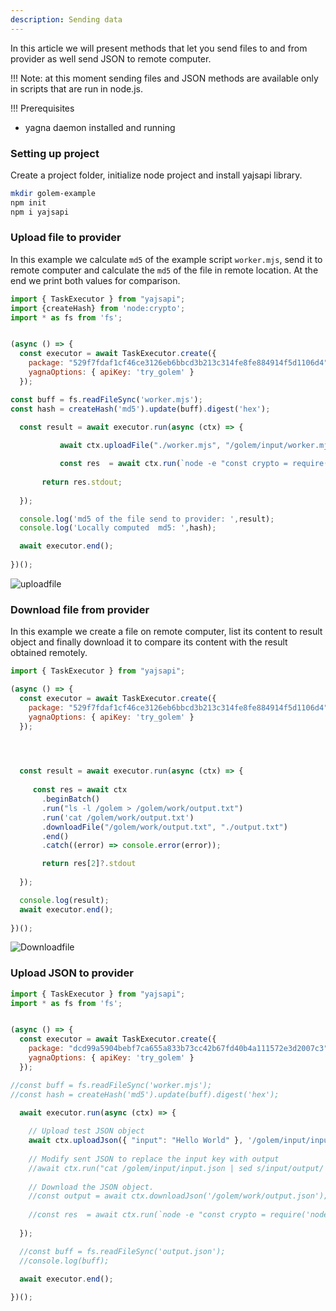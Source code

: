```yaml
---
description: Sending data
---
```


In this article we will present methods that let you send files to and from provider as well send JSON to remote computer.

!!! Note: at this moment sending files and JSON methods are available only in scripts that are run in node.js. 

!!! Prerequisites	
- yagna daemon installed and running


### Setting up project

Create a project folder, initialize node project and install yajsapi library.

```bash
mkdir golem-example
npm init
npm i yajsapi
```

### Upload file to provider

In this example we calculate `md5` of the example script `worker.mjs`, send it to remote computer and
calculate the `md5` of the file in remote location. At the end we print both values for comparison.



```js
import { TaskExecutor } from "yajsapi";
import {createHash} from 'node:crypto';
import * as fs from 'fs';


(async () => {
  const executor = await TaskExecutor.create({
    package: "529f7fdaf1cf46ce3126eb6bbcd3b213c314fe8fe884914f5d1106d4",    
    yagnaOptions: { apiKey: 'try_golem' }
  });

const buff = fs.readFileSync('worker.mjs'); 
const hash = createHash('md5').update(buff).digest('hex');

  const result = await executor.run(async (ctx) => {
     
           await ctx.uploadFile("./worker.mjs", "/golem/input/worker.mjs");

           const res  = await ctx.run(`node -e "const crypto = require('node:crypto'); const fs = require('fs'); const buff = fs.readFileSync('/golem/input/worker.mjs'); const hash = crypto.createHash('md5').update(buff).digest('hex'); console.log(hash); "`);
       
       return res.stdout;
       
  });

  console.log('md5 of the file send to provider: ',result);
  console.log('Locally computed  md5: ',hash);

  await executor.end();
 
})();
```


![uploadfile](/assets/uplaodfile_log.png "Requestor script output logs")


### Download file from provider

In this example we create a file on remote computer, list its content to result object and finally download it to compare its content with the result obtained remotely.


```js
import { TaskExecutor } from "yajsapi";

(async () => {
  const executor = await TaskExecutor.create({
    package: "529f7fdaf1cf46ce3126eb6bbcd3b213c314fe8fe884914f5d1106d4",    
    yagnaOptions: { apiKey: 'try_golem' }
  });

  


  const result = await executor.run(async (ctx) => {
     
     const res = await ctx
       .beginBatch()
       .run("ls -l /golem > /golem/work/output.txt")
       .run('cat /golem/work/output.txt')
       .downloadFile("/golem/work/output.txt", "./output.txt")
       .end()
       .catch((error) => console.error(error));

       return res[2]?.stdout
       
  });

  console.log(result);
  await executor.end();
 
})();

```

![Downloadfile](/assets/downloadfile_log.png "Requestor script output logs")

### Upload JSON to provider

```js
import { TaskExecutor } from "yajsapi";
import * as fs from 'fs';


(async () => {
  const executor = await TaskExecutor.create({
    package: "dcd99a5904bebf7ca655a833b73cc42b67fd40b4a111572e3d2007c3",    
    yagnaOptions: { apiKey: 'try_golem' }
  });

//const buff = fs.readFileSync('worker.mjs'); 
//const hash = createHash('md5').update(buff).digest('hex');

  await executor.run(async (ctx) => {
     
    // Upload test JSON object
    await ctx.uploadJson({ "input": "Hello World" }, '/golem/input/input.json');
    
    // Modify sent JSON to replace the input key with output
    //await ctx.run("cat /golem/input/input.json | sed s/input/output/ > /golem/work/output.json");
    
    // Download the JSON object.
    //const output = await ctx.downloadJson('/golem/work/output.json');
    
    //const res  = await ctx.run(`node -e "const crypto = require('node:crypto'); const fs = require('fs'); const buff = fs.readFileSync('/golem/input/worker.mjs'); const hash = crypto.createHash('md5').update(buff).digest('hex'); console.log(hash); "`).catch((error) => console.error(error));
       
  });

  //const buff = fs.readFileSync('output.json'); 
  //console.log(buff);

  await executor.end();
 
})();

```


